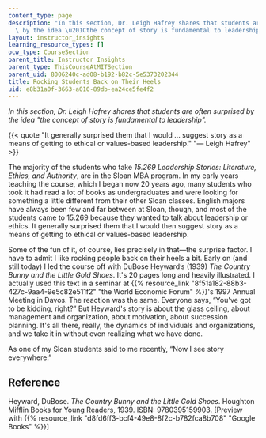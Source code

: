 ```yaml
---
content_type: page
description: "In this section, Dr. Leigh Hafrey shares that students are often surprised\
  \ by the idea \u201Cthe concept of story is fundamental to leadership\"."
layout: instructor_insights
learning_resource_types: []
ocw_type: CourseSection
parent_title: Instructor Insights
parent_type: ThisCourseAtMITSection
parent_uid: 8006240c-ad08-b192-b82c-5e5373202344
title: Rocking Students Back on Their Heels
uid: e8b31a0f-3663-a010-89db-ea24ce5fe4f2
---
```


_In this section, Dr. Leigh Hafrey shares that students are often surprised by the idea "the concept of story is fundamental to leadership"._

{{< quote "It generally surprised them that I would … suggest story as a means of getting to ethical or values-based leadership." "— Leigh Hafrey" >}}

The majority of the students who take _15.269 Leadership Stories: Literature, Ethics, and Authority_, are in the Sloan MBA program. In my early years teaching the course, which I began now 20 years ago, many students who took it had read a lot of books as undergraduates and were looking for something a little different from their other Sloan classes. English majors have always been few and far between at Sloan, though, and most of the students came to 15.269 because they wanted to talk about leadership or ethics. It generally surprised them that I would then suggest story as a means of getting to ethical or values-based leadership.

Some of the fun of it, of course, lies precisely in that—the surprise factor. I have to admit I like rocking people back on their heels a bit. Early on (and still today) I led the course off with DuBose Heyward’s (1939) _The Country Bunny and the Little Gold Shoes_. It's 20 pages long and heavily illustrated. I actually used this text in a seminar at {{% resource_link "8f51a182-88b3-427c-9aa4-9e5c82e511f2" "the World Economic Forum" %}}'s 1997 Annual Meeting in Davos. The reaction was the same. Everyone says, “You've got to be kidding, right?” But Heyward's story is about the glass ceiling, about management and organization, about motivation, about succession planning. It's all there, really, the dynamics of individuals and organizations, and we take it in without even realizing what we have done.

As one of my Sloan students said to me recently, “Now I see story everywhere.”

Reference
---------

Heyward, DuBose. _The Country Bunny and the Little Gold Shoes_. Houghton Mifflin Books for Young Readers, 1939. ISBN: 9780395159903. \[Preview with {{% resource_link "d8fd6ff3-bcf4-49e8-8f2c-b782fca8b708" "Google Books" %}}\]